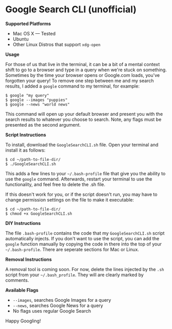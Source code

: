 Google Search CLI (unofficial)
================

**Supported Platforms**
- Mac OS X — Tested
- Ubuntu
- Other Linux Distros that support `xdg-open`

**Usage**

For those of us that live in the terminal, it can be a bit of a mental context shift to go to a browser and type in a query when we're stuck on something. Sometimes by the time your browser opens or Google.com loads, you've forgotten your query! To remove one step between me and my search results, I added a `google` command to my terminal, for example:

    $ google "my query"
    $ google --images "puppies"
    $ google --news "world news"

This command will open up your default browser and present you with the search results to whatever you choose to search. Note, any flags must be presented as the second argument.

**Script Instructions**

To install, download the `GoogleSearchCLI.sh` file. Open your terminal and install it as follows:

    $ cd ~/path-to-file-dir/
    $ ./GoogleSearchCLI.sh
		
This adds a few lines to your `~/.bash-profile` file that give you the ability to use the `google` command. Afterwards, restart your terminal to use the functionality, and feel free to delete the .sh file.

If this doesn't work for you, or if the script doesn't run, you may have to change permission settings on the file to make it executable:

    $ cd ~/path-to-file-dir/
    $ chmod +x GoogleSearchCLI.sh

**DIY Instructions**

The file `.bash-profile` contains the code that my `GoogleSearchCLI.sh` script automatically injects. If you don't want to use the script, you can add the `google` function manually by copying the code in there into the top of your `~/.bash-profile`. There are seperate sections for Mac or Linux.

**Removal Instructions**

A removal tool is coming soon. For now, delete the lines injected by the `.sh` script from your `~/.bash_profile`. They will are clearly marked by comments.

**Available Flags**

- `--images`, searches Google Images for a query
- `--news`, searches Google News for a query
- No flags uses regular Google Search

Happy Googling!
